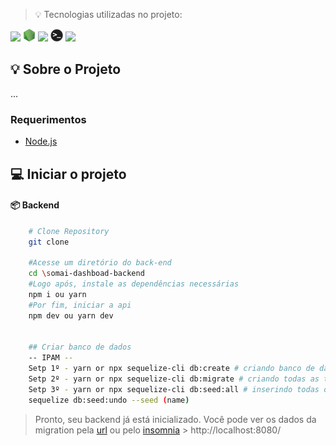 > 💡 Tecnologias utilizadas no projeto:

<code><img height="20" src="https://sequelize.org/v6/image/brand_logo.png"></code>
<code><img height="20" src="https://raw.githubusercontent.com/github/explore/80688e429a7d4ef2fca1e82350fe8e3517d3494d/topics/nodejs/nodejs.png"></code>
<code><img height="20" src="https://cdn.iconscout.com/icon/free/png-512/postgresql-226047.png"></code>
<code><img height="20" src="https://raw.githubusercontent.com/github/explore/80688e429a7d4ef2fca1e82350fe8e3517d3494d/topics/terminal/terminal.png"></code>
<code><img height="20" src="https://upload.wikimedia.org/wikipedia/commons/thumb/9/9a/Visual_Studio_Code_1.35_icon.svg/1024px-Visual_Studio_Code_1.35_icon.svg.png"></code>


## 💡 Sobre o Projeto

...

### Requerimentos

- [Node.js](https://nodejs.org/en/download/) 

## 💻 Iniciar o projeto

#### 📦 Backend

```bash
    # Clone Repository
    git clone 

    #Acesse um diretório do back-end
    cd \somai-dashboad-backend
    #Logo após, instale as dependências necessárias
    npm i ou yarn
    #Por fim, iniciar a api
    npm dev ou yarn dev


    ## Criar banco de dados
    -- IPAM --
    Setp 1º - yarn or npx sequelize-cli db:create # criando banco de dados
    Setp 2º - yarn or npx sequelize-cli db:migrate # criando todas as tabeals
    Setp 3º - yarn or npx sequelize-cli db:seed:all # inserindo todas os dados da seeds
    sequelize db:seed:undo --seed (name)
```

> Pronto, seu backend já está inicializado. Você pode ver os dados da migration pela [url](http://localhost:8080/) ou pelo [insomnia](https://insomnia.rest/download/) > http://localhost:8080/
